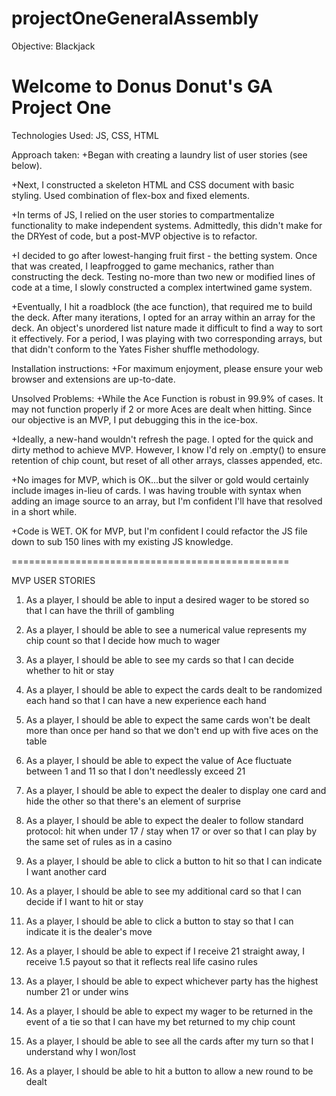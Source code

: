 # projectOneGeneralAssembly

Objective:
Blackjack

Welcome to Donus Donut's GA Project One
================================================

Technologies Used:
JS, CSS, HTML

Approach taken:
+Began with creating a laundry list of user stories (see below).

+Next, I constructed a skeleton HTML and CSS document with basic styling. Used combination of flex-box and fixed elements.

+In terms of JS, I relied on the user stories to compartmentalize functionality to make independent systems. Admittedly, this didn't make for the DRYest of code, but a post-MVP objective is to refactor.

+I decided to go after lowest-hanging fruit first - the betting system. Once that was created, I leapfrogged to game mechanics, rather than constructing the deck. Testing no-more than two new or modified lines of code at a time, I slowly constructed a complex intertwined game system.

+Eventually, I hit a roadblock (the ace function), that required me to build the deck. After many iterations, I opted for an array within an array for the deck. An object's unordered list nature made it difficult to find a way to sort it effectively. For a period, I was playing with two corresponding arrays, but that didn't conform to the Yates Fisher shuffle methodology.

Installation instructions:
+For maximum enjoyment, please ensure your web browser and extensions are up-to-date.

Unsolved Problems:
+While the Ace Function is robust in 99.9% of cases. It may not function properly if 2 or more Aces are dealt when hitting. Since our objective is an MVP, I put debugging this in the ice-box.

+Ideally, a new-hand wouldn't refresh the page. I opted for the quick and dirty method to achieve MVP. However, I know I'd rely on .empty() to ensure retention of chip count, but reset of all other arrays, classes appended, etc.

+No images for MVP, which is OK...but the silver or gold would certainly include images in-lieu of cards. I was having trouble with syntax when adding an image source to an array, but I'm confident I'll have that resolved in a short while.

+Code is WET. OK for MVP, but I'm confident I could refactor the JS file down to sub 150 lines with my existing JS knowledge.



================================================

MVP USER STORIES

1. As a player, I should be able to input a desired wager to be stored so that I can have the thrill of gambling

2. As a player, I should be able to see a numerical value represents my chip count so that I decide how much to wager

3. As a player, I should be able to see my cards so that I can decide whether to hit or stay

4. As a player, I should be able to expect the cards dealt to be randomized each hand so that I can have a new experience each hand

5. As a player, I should be able to expect the same cards won't be dealt more than once per hand so that we don't end up with five aces on the table

6. As a player, I should be able to expect the value of Ace fluctuate between 1 and 11 so that I don't needlessly exceed 21

7. As a player, I should be able to expect the dealer to display one card and hide the other so that there's an element of surprise

8. As a player, I should be able to expect the dealer to follow standard protocol: hit when under 17 / stay when 17 or over so that I can play by the same set of rules as in a casino

9. As a player, I should be able to click a button to hit so that I can indicate I want another card

10. As a player, I should be able to see my additional card so that I can decide if I want to hit or stay

11. As a player, I should be able to click a button to stay so that I can indicate it is the dealer's move

12. As a player, I should be able to expect if I receive 21 straight away, I receive 1.5 payout so that it reflects real life casino rules

13. As a player, I should be able to expect whichever party has the highest number 21 or under wins

14. As a player, I should be able to expect my wager to be returned in the event of a tie so that I can have my bet returned to my chip count

15. As a player, I should be able to see all the cards after my turn so that I understand why I won/lost

16. As a player, I should be able to hit a button to allow a new round to be dealt
